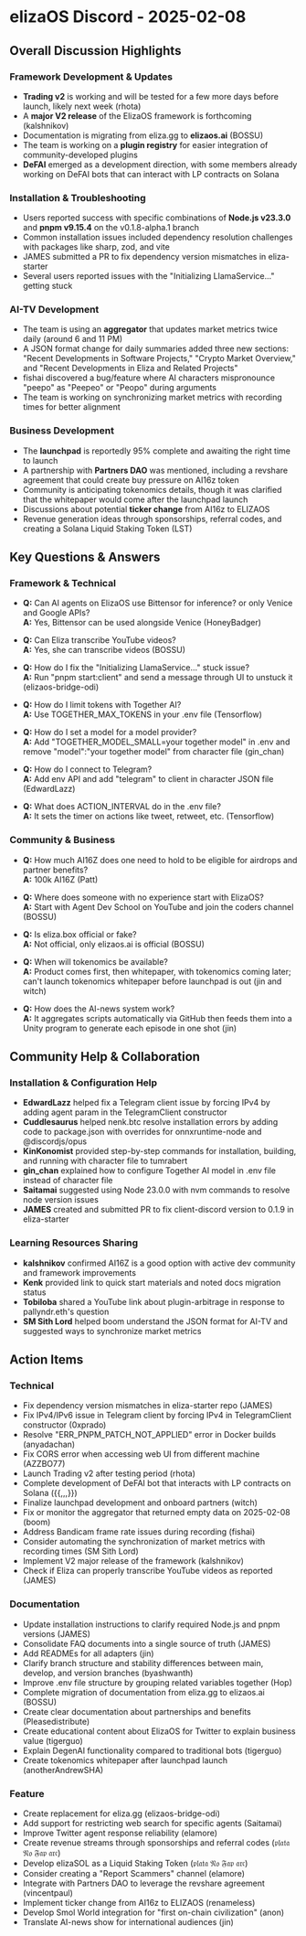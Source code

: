 # elizaOS Discord - 2025-02-08

## Overall Discussion Highlights

### Framework Development & Updates
- **Trading v2** is working and will be tested for a few more days before launch, likely next week (rhota)
- A **major V2 release** of the ElizaOS framework is forthcoming (kalshnikov)
- Documentation is migrating from eliza.gg to **elizaos.ai** (BOSSU)
- The team is working on a **plugin registry** for easier integration of community-developed plugins
- **DeFAI** emerged as a development direction, with some members already working on DeFAI bots that can interact with LP contracts on Solana

### Installation & Troubleshooting
- Users reported success with specific combinations of **Node.js v23.3.0** and **pnpm v9.15.4** on the v0.1.8-alpha.1 branch
- Common installation issues included dependency resolution challenges with packages like sharp, zod, and vite
- JAMES submitted a PR to fix dependency version mismatches in eliza-starter
- Several users reported issues with the "Initializing LlamaService..." getting stuck

### AI-TV Development
- The team is using an **aggregator** that updates market metrics twice daily (around 6 and 11 PM)
- A JSON format change for daily summaries added three new sections: "Recent Developments in Software Projects," "Crypto Market Overview," and "Recent Developments in Eliza and Related Projects"
- fishai discovered a bug/feature where AI characters mispronounce "peepo" as "Peepeo" or "Peopo" during arguments
- The team is working on synchronizing market metrics with recording times for better alignment

### Business Development
- The **launchpad** is reportedly 95% complete and awaiting the right time to launch
- A partnership with **Partners DAO** was mentioned, including a revshare agreement that could create buy pressure on AI16z token
- Community is anticipating tokenomics details, though it was clarified that the whitepaper would come after the launchpad launch
- Discussions about potential **ticker change** from AI16z to ELIZAOS
- Revenue generation ideas through sponsorships, referral codes, and creating a Solana Liquid Staking Token (LST)

## Key Questions & Answers

### Framework & Technical
- **Q:** Can AI agents on ElizaOS use Bittensor for inference? or only Venice and Google APIs?  
  **A:** Yes, Bittensor can be used alongside Venice (HoneyBadger)

- **Q:** Can Eliza transcribe YouTube videos?  
  **A:** Yes, she can transcribe videos (BOSSU)

- **Q:** How do I fix the "Initializing LlamaService..." stuck issue?  
  **A:** Run "pnpm start:client" and send a message through UI to unstuck it (elizaos-bridge-odi)

- **Q:** How do I limit tokens with Together AI?  
  **A:** Use TOGETHER_MAX_TOKENS in your .env file (Tensorflow)

- **Q:** How do I set a model for a model provider?  
  **A:** Add "TOGETHER_MODEL_SMALL=your together model" in .env and remove "model":"your together model" from character file (gin_chan)

- **Q:** How do I connect to Telegram?  
  **A:** Add env API and add "telegram" to client in character JSON file (EdwardLazz)

- **Q:** What does ACTION_INTERVAL do in the .env file?  
  **A:** It sets the timer on actions like tweet, retweet, etc. (Tensorflow)

### Community & Business
- **Q:** How much AI16Z does one need to hold to be eligible for airdrops and partner benefits?  
  **A:** 100k AI16Z (Patt)

- **Q:** Where does someone with no experience start with ElizaOS?  
  **A:** Start with Agent Dev School on YouTube and join the coders channel (BOSSU)

- **Q:** Is eliza.box official or fake?  
  **A:** Not official, only elizaos.ai is official (BOSSU)

- **Q:** When will tokenomics be available?  
  **A:** Product comes first, then whitepaper, with tokenomics coming later; can't launch tokenomics whitepaper before launchpad is out (jin and witch)

- **Q:** How does the AI-news system work?  
  **A:** It aggregates scripts automatically via GitHub then feeds them into a Unity program to generate each episode in one shot (jin)

## Community Help & Collaboration

### Installation & Configuration Help
- **EdwardLazz** helped fix a Telegram client issue by forcing IPv4 by adding agent param in the TelegramClient constructor
- **Cuddlesaurus** helped nenk.btc resolve installation errors by adding code to package.json with overrides for onnxruntime-node and @discordjs/opus
- **KinKonomist** provided step-by-step commands for installation, building, and running with character file to tumrabert
- **gin_chan** explained how to configure Together AI model in .env file instead of character file
- **Saitamai** suggested using Node 23.0.0 with nvm commands to resolve node version issues
- **JAMES** created and submitted PR to fix client-discord version to 0.1.9 in eliza-starter

### Learning Resources Sharing
- **kalshnikov** confirmed AI16Z is a good option with active dev community and framework improvements
- **Kenk** provided link to quick start materials and noted docs migration status
- **Tobiloba** shared a YouTube link about plugin-arbitrage in response to pallyndr.eth's question
- **SM Sith Lord** helped boom understand the JSON format for AI-TV and suggested ways to synchronize market metrics

## Action Items

### Technical
- Fix dependency version mismatches in eliza-starter repo (JAMES)
- Fix IPv4/IPv6 issue in Telegram client by forcing IPv4 in TelegramClient constructor (0xprado)
- Resolve "ERR_PNPM_PATCH_NOT_APPLIED" error in Docker builds (anyadachan)
- Fix CORS error when accessing web UI from different machine (AZZBO77)
- Launch Trading v2 after testing period (rhota)
- Complete development of DeFAI bot that interacts with LP contracts on Solana ({{,,,}})
- Finalize launchpad development and onboard partners (witch)
- Fix or monitor the aggregator that returned empty data on 2025-02-08 (boom)
- Address Bandicam frame rate issues during recording (fishai)
- Consider automating the synchronization of market metrics with recording times (SM Sith Lord)
- Implement V2 major release of the framework (kalshnikov)
- Check if Eliza can properly transcribe YouTube videos as reported (JAMES)

### Documentation
- Update installation instructions to clarify required Node.js and pnpm versions (JAMES)
- Consolidate FAQ documents into a single source of truth (JAMES)
- Add READMEs for all adapters (jin)
- Clarify branch structure and stability differences between main, develop, and version branches (byashwanth)
- Improve .env file structure by grouping related variables together (Hop)
- Complete migration of documentation from eliza.gg to elizaos.ai (BOSSU)
- Create clear documentation about partnerships and benefits (Pleasedistribute)
- Create educational content about ElizaOS for Twitter to explain business value (tigerguo)
- Explain DegenAI functionality compared to traditional bots (tigerguo)
- Create tokenomics whitepaper after launchpad launch (anotherAndrewSHA)

### Feature
- Create replacement for eliza.gg (elizaos-bridge-odi)
- Add support for restricting web search for specific agents (Saitamai)
- Improve Twitter agent response reliability (elamore)
- Create revenue streams through sponsorships and referral codes (𝔭𝔩𝔞𝔱𝔞 𝔑𝔬 𝔉𝔞𝔭 𝔞𝔯𝔠)
- Develop elizaSOL as a Liquid Staking Token (𝔭𝔩𝔞𝔱𝔞 𝔑𝔬 𝔉𝔞𝔭 𝔞𝔯𝔠)
- Consider creating a "Report Scammers" channel (elamore)
- Integrate with Partners DAO to leverage the revshare agreement (vincentpaul)
- Implement ticker change from AI16z to ELIZAOS (renameless)
- Develop Smol World integration for "first on-chain civilization" (anon)
- Translate AI-news show for international audiences (jin)